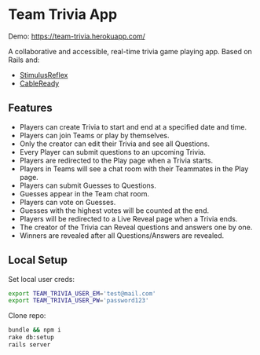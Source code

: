 # Team Trivia App

Demo: https://team-trivia.herokuapp.com/

A collaborative and accessible, real-time trivia game playing app. Based on Rails and:
 - [StimulusReflex](https://docs.stimulusreflex.com/)
 - [CableReady](https://cableready.stimulusreflex.com/)

## Features
 - Players can create Trivia to start and end at a specified date and time.
 - Players can join Teams or play by themselves.
 - Only the creator can edit their Trivia and see all Questions.
 - Every Player can submit questions to an upcoming Trivia.
 - Players are redirected to the Play page when a Trivia starts.
 - Players in Teams will see a chat room with their Teammates in the Play page.
 - Players can submit Guesses to Questions.
 - Guesses appear in the Team chat room.
 - Players can vote on Guesses.
 - Guesses with the highest votes will be counted at the end.
 - Players will be redirected to a Live Reveal page when a Trivia ends.
 - The creator of the Trivia can Reveal questions and answers one by one.
 - Winners are revealed after all Questions/Answers are revealed.

## Local Setup
Set local user creds:
```bash
export TEAM_TRIVIA_USER_EM='test@mail.com'
export TEAM_TRIVIA_USER_PW='password123'
```

Clone repo:
```bash
bundle && npm i
rake db:setup
rails server
```
